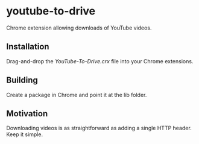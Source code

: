 # youtube-to-drive

Chrome extension allowing downloads of YouTube videos.

## Installation

Drag-and-drop the *YouTube-To-Drive.crx* file into your Chrome extensions.

## Building

Create a package in Chrome and point it at the lib folder.

## Motivation

Downloading videos is as straightforward as adding a single HTTP header. Keep it simple.
